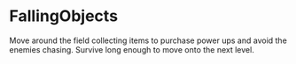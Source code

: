 # FallingObjects
Move around the field collecting items to purchase power ups and avoid the enemies chasing. Survive long enough to move onto the next level.
